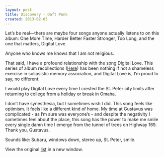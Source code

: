 ```yaml
---
layout: post
title: Discovery - Daft Punk
created: 2013-02-03
---
```


Let’s be real—there are maybe four songs anyone actually listens to on
this album: One More Time, Harder Better Faster Stronger, Too Long, and
the one that matters, Digital Love.

Anyone who knows me knows that I am not religious.

That said, I have a profound relationship with the song Digital Love.
This series of album recollections
([Here](https://docs.google.com/spreadsheet/pub?key=0ArDppihwaWa6dFdaeV9pOXNTeERqbWVFTFp5bWFuNmc&output=html))
has been nothing if not a shameless exercise in solipsistic memory
association, and Digital Love is, I’m proud to say, no different.

I would play Digital Love every time I crested the St. Peter city limits
after returning to college from a holiday or break in Omaha.

I don’t have synesthesia, but I sometimes wish I did. This song feels
like optimism. It feels like a different kind of home. My time at
Gustavus was complicated - as I’m sure was everyone’s - and despite the
negativity I sometimes feel about the place, this song has the power to
make me smile every single damn time I emerge from the tunnel of trees
on Highway 169. Thank you, Gustavus.

Sounds like: Subaru, windows down, stereo up, St. Peter, smile.

View the original
[list](http://clarkkampfe.tumblr.com/post/33904700007/album-love) in a
new window.

